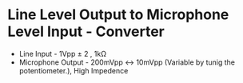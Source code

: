 # Line Level Output to Microphone Level Input - Converter

* Line Input - 1Vpp ± 2 , 1kΩ
* Microphone Output - 200mVpp <-> 10mVpp (Variable by tunig the potentiometer.), High Impedence
